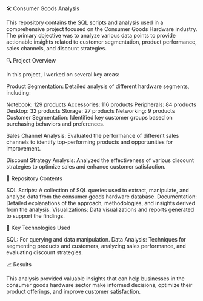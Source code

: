 🛠️ Consumer Goods Analysis

This repository contains the SQL scripts and analysis used in a comprehensive project focused on the Consumer Goods Hardware industry. The primary objective was to analyze various data points to provide actionable insights related to customer segmentation, product performance, sales channels, and discount strategies.

🔍 Project Overview

In this project, I worked on several key areas:

Product Segmentation: Detailed analysis of different hardware segments, including:

Notebook: 129 products Accessories: 116 products Peripherals: 84 products Desktop: 32 products Storage: 27 products Networking: 9 products Customer Segmentation: Identified key customer groups based on purchasing behaviors and preferences.

Sales Channel Analysis: Evaluated the performance of different sales channels to identify top-performing products and opportunities for improvement.

Discount Strategy Analysis: Analyzed the effectiveness of various discount strategies to optimize sales and enhance customer satisfaction.

📂 Repository Contents

SQL Scripts: A collection of SQL queries used to extract, manipulate, and analyze data from the consumer goods hardware database. Documentation: Detailed explanations of the approach, methodologies, and insights derived from the analysis. Visualizations: Data visualizations and reports generated to support the findings.

🚀 Key Technologies Used

SQL: For querying and data manipulation. Data Analysis: Techniques for segmenting products and customers, analyzing sales performance, and evaluating discount strategies.

📈 Results

This analysis provided valuable insights that can help businesses in the consumer goods hardware sector make informed decisions, optimize their product offerings, and improve customer satisfaction.
